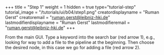 +++
title = "Step 1"
weight = 1
hidden = true
type="tutorial-step"
tutorial_image = "/tutorials/ui/b04/step1.png"
creatordisplayname = "Ruman Gerst"
creatoremail = "ruman.gerst@leibniz-hki.de"
lastmodifierdisplayname = "Ruman Gerst"
lastmodifieremail = "ruman.gerst@leibniz-hki.de"
+++

From the main GUI. Type a keyword into the search bar (red arrow 1), e.g., looking for way to add a file to the pipeline at the beginning. Then choose the desired node, in this case we go for adding a file (red arrow 2).